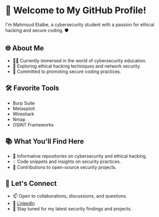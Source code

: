 # 👋 Welcome to My GitHub Profile!

I'm Mahmoud Etalbe, a cybersecurity student with a passion for ethical hacking and secure coding. 🛡️

## 🌐 About Me

- 👨‍💻 Currently immersed in the world of cybersecurity education.
- 🚀 Exploring ethical hacking techniques and network security.
- 💼 Committed to promoting secure coding practices.

## 🛠️ Favorite Tools

- Burp Suite
- Metasploit
- Wireshark
- Nmap
- OSINT Frameworks

## 📚 What You'll Find Here

- 📖 Informative repositories on cybersecurity and ethical hacking.
- 💡 Code snippets and insights on security practices.
- 🎯 Contributions to open-source security projects.

## 🤝 Let's Connect

- 📫 Open to collaborations, discussions, and questions.
- 🔗 [LinkedIn](https://www.linkedin.com/in/yourprofile)
- 📣 Stay tuned for my latest security findings and projects.
